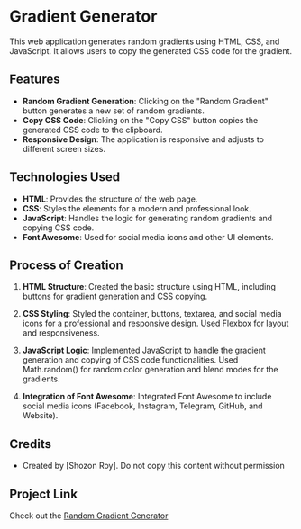 # Gradient Generator

This web application generates random gradients using HTML, CSS, and JavaScript. It allows users to copy the generated CSS code for the gradient.

## Features

- **Random Gradient Generation**: Clicking on the "Random Gradient" button generates a new set of random gradients.
- **Copy CSS Code**: Clicking on the "Copy CSS" button copies the generated CSS code to the clipboard.
- **Responsive Design**: The application is responsive and adjusts to different screen sizes.

## Technologies Used

- **HTML**: Provides the structure of the web page.
- **CSS**: Styles the elements for a modern and professional look.
- **JavaScript**: Handles the logic for generating random gradients and copying CSS code.
- **Font Awesome**: Used for social media icons and other UI elements.

## Process of Creation

1. **HTML Structure**: Created the basic structure using HTML, including buttons for gradient generation and CSS copying.
   
2. **CSS Styling**: Styled the container, buttons, textarea, and social media icons for a professional and responsive design. Used Flexbox for layout and responsiveness.
   
3. **JavaScript Logic**: Implemented JavaScript to handle the gradient generation and copying of CSS code functionalities. Used Math.random() for random color generation and blend modes for the gradients.
   
4. **Integration of Font Awesome**: Integrated Font Awesome to include social media icons (Facebook, Instagram, Telegram, GitHub, and Website).


## Credits
- Created by [Shozon Roy].   Do not copy this content without permission

## Project Link 
Check out the [Random Gradient Generator](https://shozon-roy.github.io/Random-Gradient-Generator/)
